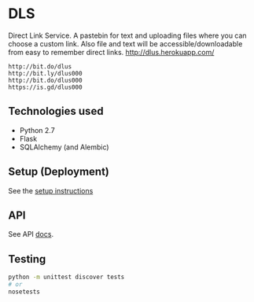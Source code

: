 # DLS

Direct Link Service. A pastebin for text and uploading files where you can choose a custom link. Also file and text will be accessible/downloadable from easy to 
remember direct links. http://dlus.herokuapp.com/ 

```
http://bit.do/dlus
http://bit.ly/dlus000
http://bit.do/dlus000
https://is.gd/dlus000
```

## Technologies used

* Python 2.7
* Flask
* SQLAlchemy (and Alembic)

## Setup (Deployment)

See the [setup instructions](docs/SETUP.md)

## API

See API [docs](docs/API.md).

## Testing

```bash
python -m unittest discover tests
# or
nosetests
```
